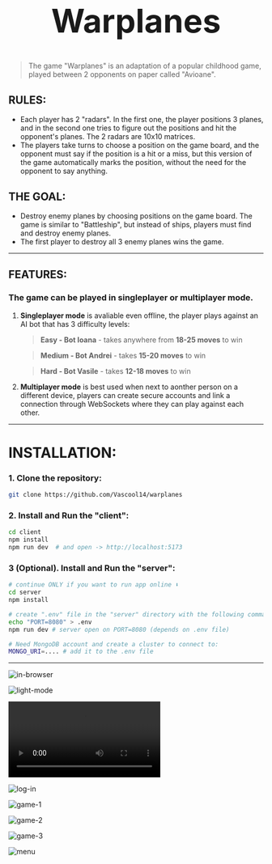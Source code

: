 <h1 style="text-align: center; font-size: 4rem">Warplanes</h1>

> The game "Warplanes" is an adaptation of a popular childhood game, played between 2 opponents on paper called "Avioane".

## RULES:
- Each player has 2 "radars". In the first one, the player positions 3 planes, and in the second one tries to figure out the positions and hit the opponent's planes. The 2 radars are 10x10 matrices.
- The players take turns to choose a position on the game board, and the opponent must say if the position is a hit or a miss, but this version of the game automatically marks the position, without the need for the opponent to say anything.

## THE GOAL:
- Destroy enemy planes by choosing positions on the game board. The game is similar to "Battleship", but instead of ships, players must find and destroy enemy planes.
- The first player to destroy all 3 enemy planes wins the game.

___

## FEATURES:

### The game can be played in singleplayer or multiplayer mode. 
1. **Singleplayer mode** is avaliable even offline, the player plays against an AI bot that has 3 difficulty levels: 
    > **Easy - Bot Ioana**  - takes anywhere from **18-25 moves** to win

    > **Medium - Bot Andrei** - takes **15-20 moves** to win

    > **Hard - Bot Vasile**  - takes **12-18 moves** to win  

2. **Multiplayer mode** is best used when next to aonther person on a different device, players can create secure accounts and link a connection through WebSockets where they can play against each other.

___

# INSTALLATION:

### 1. Clone the repository:  

```bash
git clone https://github.com/Vascool14/warplanes
```

### 2. Install and Run the "client":

```bash
cd client
npm install
npm run dev  # and open -> http://localhost:5173
```

### 3 (Optional). Install and Run the "server":

```bash
# continue ONLY if you want to run app online ⬇️
cd server
npm install

# create ".env" file in the "server" directory with the following command:
echo "PORT=8080" > .env
npm run dev # server open on PORT=8080 (depends on .env file)

# Need MongoDB account and create a cluster to connect to:
MONGO_URI=.... # add it to the .env file
```

___


![in-browser](./screenshots/in-browser.png)

![light-mode](./screenshots/light-mode.png)

![recording](./screenshots/pwa-recording.mov)

![log-in](./screenshots/log-in.png)

![game-1](./screenshots/game-1.png)

![game-2](./screenshots/game-2.png)

![game-3](./screenshots/game-3.png)

![menu](./screenshots/menu.png)
